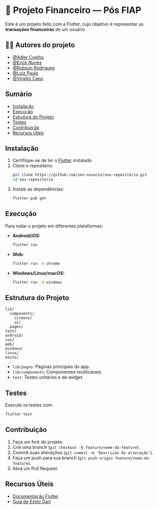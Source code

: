 # 💸 Projeto Financeiro — Pós FIAP

Este é um projeto feito com a Flutter, cujo objetivo é representar as **transações financeiras** de um usuário.

## 👨‍💻 Autores do projeto 

- [@Adler Coelho](https://www.linkedin.com/in/adlercoelhosantos/)
- [@Erick Nunes](https://www.linkedin.com/in/erick-nunes-bb81a9136/)
- [@Robson Rodrigues](https://www.linkedin.com/in/robson-rodrigues-ribeiro/)
- [@Luiz Paulo](https://www.linkedin.com/in/luizpaulocaldas/) 
- [@Virgílio Cano](https://www.linkedin.com/in/virgiliocano/)

## Sumário

- [Instalação](#instalação)
- [Execução](#execução)
- [Estrutura do Projeto](#estrutura-do-projeto)
- [Testes](#testes)
- [Contribuição](#contribuição)
- [Recursos Úteis](#recursos-úteis)

## Instalação

1. Certifique-se de ter o [Flutter](https://docs.flutter.dev/get-started/install) instalado.
2. Clone o repositório:
   ```sh
   git clone https://github.com/seu-usuario/seu-repositorio.git
   cd seu-repositorio
   ```
3. Instale as dependências:
   ```sh
   flutter pub get
   ```

## Execução

Para rodar o projeto em diferentes plataformas:

- **Android/iOS:**
  ```sh
  flutter run
  ```
- **Web:**
  ```sh
  flutter run -d chrome
  ```
- **Windows/Linux/macOS:**
  ```sh
  flutter run -d windows
  ```

## Estrutura do Projeto

```
lib/
  components/
    screens/
    ui/
  pages/
test/
android/
ios/
web/
windows/
linux/
macos/
```

- `lib/pages`: Páginas principais do app.
- `lib/components`: Componentes reutilizáveis.
- `test`: Testes unitários e de widget.

## Testes

Execute os testes com:
```sh
flutter test
```

## Contribuição

1. Faça um fork do projeto.
2. Crie uma branch (`git checkout -b feature/nome-da-feature`).
3. Commit suas alterações (`git commit -m 'Descrição da alteração'`).
4. Faça um push para sua branch (`git push origin feature/nome-da-feature`).
5. Abra um Pull Request.

## Recursos Úteis

- [Documentação Flutter](https://docs.flutter.dev/)
- [Guia de Estilo Dart](https://dart.dev/guides/language/effective-dart/style)
